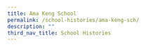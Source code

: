 ```yaml
---
title: Ama Keng School
permalink: /school-histories/ama-keng-sch/
description: ""
third_nav_title: School Histories
---
```

